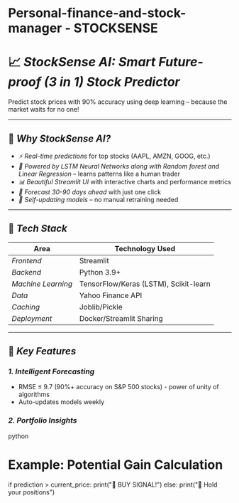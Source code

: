 # Personal-finance-and-stock-manager - STOCKSENSE

# 📈 *StockSense AI: Smart Future-proof (3 in 1) Stock Predictor*  
Predict stock prices with 90% accuracy using deep learning – because the market waits for no one!  


---

## 🚀 *Why StockSense AI?*  
- *⚡ Real-time predictions* for top stocks (AAPL, AMZN, GOOG, etc.)  
- *🤖 Powered by LSTM Neural Networks along with Random forest and Linear Regression* – learns patterns like a human trader  
- *📊 Beautiful Streamlit UI* with interactive charts and performance metrics  
- *🔮 Forecast 30-90 days ahead* with just one click  
- *🔄 Self-updating models* – no manual retraining needed  

---

## 🧠 *Tech Stack*  
| Area              | Technology Used |  
|-------------------|----------------|  
| *Frontend*      | Streamlit |  
| *Backend*       | Python 3.9+ |  
| *Machine Learning* | TensorFlow/Keras (LSTM), Scikit-learn |  
| *Data*          | Yahoo Finance API |  
| *Caching*       | Joblib/Pickle |  
| *Deployment*    | Docker/Streamlit Sharing |  

---


## 🎯 *Key Features*  

### *1. Intelligent Forecasting*  
- RMSE ≤ 9.7 (90%+ accuracy on S&P 500 stocks) - power of unity of algorithms
- Auto-updates models weekly  

### *2. Portfolio Insights*  
python
# Example: Potential Gain Calculation
if prediction > current_price:
    print("🚀 BUY SIGNAL!") 
else:
    print("🧊 Hold your positions")


